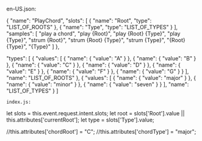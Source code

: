 
en-US.json:


{
    "name": "PlayChord",
    "slots": [
    {
        "name": "Root",
        "type": "LIST_OF_ROOTS"
    },
    {
        "name": "Type",
        "type": "LIST_OF_TYPES"
    }
    ],
    "samples": [
    "play a chord",
    "play {Root}",
    "play {Root} {Type}",
    "play {Type}",
    "strum {Root}",
    "strum {Root} {Type}",
    "strum {Type}",
    "{Root} {Type}",
    "{Type}"
    ]
},

"types": [
        {
          "values": [
            {
              "name": {
                "value": "A"
              }
            },
            {
              "name": {
                "value": "B"
              }
            },
            {
              "name": {
                "value": "C"
              }
            },
            {
              "name": {
                "value": "D"
              }
            },
            {
              "name": {
                "value": "E"
              }
            },
            {
              "name": {
                "value": "F"
              }
            },
            {
              "name": {
                "value": "G"
              }
            }
          ],
          "name": "LIST_OF_ROOTS"
        },
        {
          "values": [
            {
              "name": {
                "value": "major"
              }
            },
            {
              "name": {
                "value": "minor"
              }
            },
            {
              "name": {
                "value": "seven"
              }
            }
          ],
          "name": "LIST_OF_TYPES"
        }
      ]

    index.js:


let slots = this.event.request.intent.slots;
let root = slots['Root'].value || this.attributes['currentRoot'];
let type = slots['Type'].value;

 //this.attributes['chordRoot'] = "C";
 //this.attributes['chordType'] = "major";
